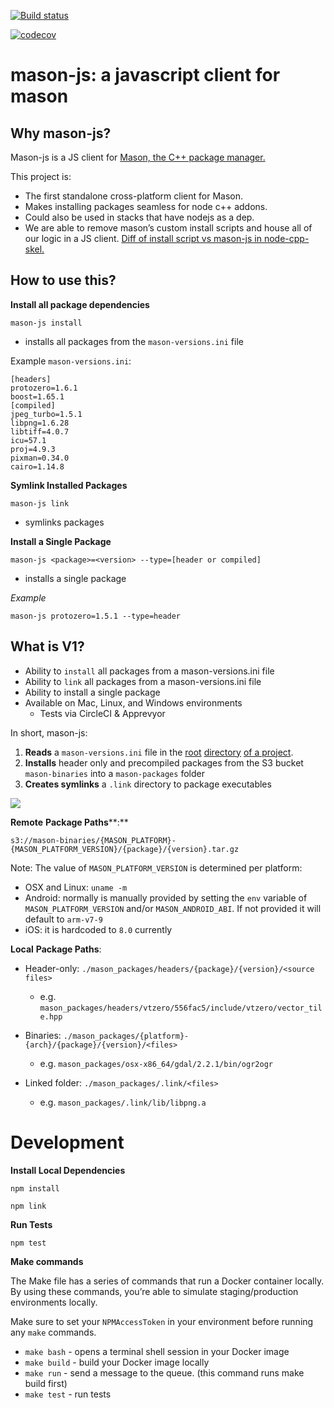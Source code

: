 [![Build status](https://ci.appveyor.com/api/projects/status/ri4jpnad6fbhfna5?svg=true)](https://ci.appveyor.com/project/Mapbox/mason-js)

[![codecov](https://codecov.io/gh/mapbox/mason-js/branch/master/graph/badge.svg)](https://codecov.io/gh/mapbox/mason-js)

# mason-js: a javascript client for mason 

## Why mason-js? 

Mason-js is a JS client for [Mason, the C++ package manager.](https://github.com/mapbox/mason) 

This project is: 

- The first standalone cross-platform client for Mason.
- Makes installing packages seamless for node c++ addons.
- Could also be used in stacks that have nodejs as a dep. 
- We are able to remove mason’s custom install scripts and house all of our logic in a JS client. [Diff of install script vs mason-js in node-cpp-skel.](https://github.com/mapbox/node-cpp-skel/compare/proposed-mason-js-port)

## How to use this? 

**Install all package dependencies** 

```mason-js install```  
- installs all packages from the `mason-versions.ini` file 

Example `mason-versions.ini`:

  
    [headers]
    protozero=1.6.1
    boost=1.65.1
    [compiled]
    jpeg_turbo=1.5.1
    libpng=1.6.28
    libtiff=4.0.7
    icu=57.1
    proj=4.9.3
    pixman=0.34.0
    cairo=1.14.8

**Symlink Installed Packages**

```mason-js link``` 
- symlinks packages 

**Install a Single Package**

```mason-js <package>=<version> --type=[header or compiled]```  
- installs a single package  

*Example*

`mason-js protozero=1.5.1 --type=header`

## What is V1? 
- Ability to `install`  all packages from a mason-versions.ini file 
- Ability to `link` all packages from a mason-versions.ini file 
- Ability to install a single package 
- Available on Mac, Linux, and Windows environments 
  - Tests via CircleCI & Apprevyor 

In short, mason-js: 

1. **Reads** a `mason-versions.ini` file in the [root](https://github.com/mapbox/node-cpp-skel/compare/proposed-mason-js-port#diff-8a4b16fa77ffdd0d617a663440578a2d) [directory](https://github.com/mapbox/node-cpp-skel/compare/proposed-mason-js-port#diff-8a4b16fa77ffdd0d617a663440578a2d) [of a project](https://github.com/mapbox/node-cpp-skel/compare/proposed-mason-js-port#diff-8a4b16fa77ffdd0d617a663440578a2d).
2. **Installs** header only and precompiled packages from the S3 bucket `mason-binaries` into a `mason-packages` folder 
3. **Creates symlinks** a `.link` directory to package executables  


![](https://d2mxuefqeaa7sj.cloudfront.net/s_7C1EF7C61F1103A056CF2B686855BFDE795E077FB8E67D45E05FCDD10B627635_1519328594367_image.png)


**Remote** **Package Paths****:** 

`s3://mason-binaries/{MASON_PLATFORM}-{MASON_PLATFORM_VERSION}/{package}/{version}.tar.gz`

Note: The value of `MASON_PLATFORM_VERSION` is determined per platform:

  - OSX and Linux: `uname -m`
  - Android: normally is manually provided by setting the `env`  variable of `MASON_PLATFORM_VERSION` and/or `MASON_ANDROID_ABI`. If not provided it will default to `arm-v7-9`
  - iOS: it is hardcoded to `8.0` currently

**Local** **Package Paths**:


- Header-only: `./mason_packages/headers/{package}/{version}/<source files>`
  - e.g. `mason_packages/headers/vtzero/556fac5/include/vtzero/vector_tile.hpp`


- Binaries: `./mason_packages/{platform}-{arch}/{package}/{version}/<files>`
  - e.g. `mason_packages/osx-x86_64/gdal/2.2.1/bin/ogr2ogr`


- Linked folder: `./mason_packages/.link/<files>`
  - e.g. `mason_packages/.link/lib/libpng.a`


# Development 

**Install Local Dependencies** 

```npm install```

```npm link```

**Run Tests**

```npm test``` 

**Make commands**

The Make file has a series of commands that run a Docker container locally. By using these commands, you’re able to simulate staging/production environments locally.

Make sure to set your `NPMAccessToken` in your environment before running any `make` commands.


- `make bash` - opens a terminal shell session in your Docker image
- `make build` - build your Docker image locally
- `make run` - send a message to the queue. (this command runs make build first)
- `make test` - run tests



